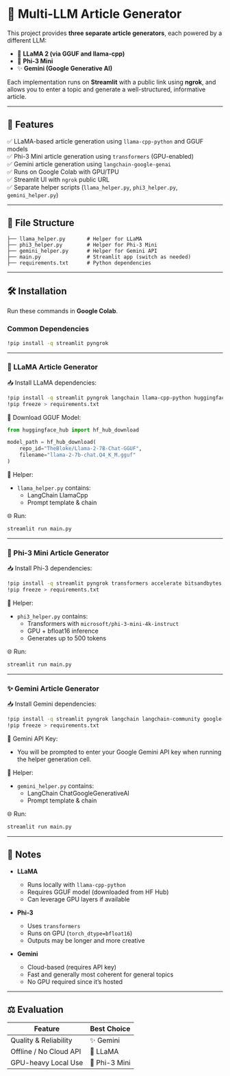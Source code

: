 
# 📝 Multi-LLM Article Generator

This project provides **three separate article generators**, each powered by a different LLM:
- 🦙 **LLaMA 2 (via GGUF and llama-cpp)**
- 🧠 **Phi-3 Mini**
- ✨ **Gemini (Google Generative AI)**

Each implementation runs on **Streamlit** with a public link using **ngrok**, and allows you to enter a topic and generate a well-structured, informative article.

---

## 🚀 Features

✅ LLaMA-based article generation using `llama-cpp-python` and GGUF models  
✅ Phi-3 Mini article generation using `transformers` (GPU-enabled)  
✅ Gemini article generation using `langchain-google-genai`  
✅ Runs on Google Colab with GPU/TPU  
✅ Streamlit UI with `ngrok` public URL  
✅ Separate helper scripts (`llama_helper.py`, `phi3_helper.py`, `gemini_helper.py`)  

---

## 📂 File Structure

```
├── llama_helper.py       # Helper for LLaMA
├── phi3_helper.py        # Helper for Phi-3 Mini
├── gemini_helper.py      # Helper for Gemini API
├── main.py               # Streamlit app (switch as needed)
├── requirements.txt      # Python dependencies
```

---

## 🛠️ Installation

Run these commands in **Google Colab**.

### Common Dependencies

```bash
!pip install -q streamlit pyngrok
```

---

### 🦙 LLaMA Article Generator

📥 Install LLaMA dependencies:
```bash
!pip install -q streamlit pyngrok langchain llama-cpp-python huggingface_hub langchain-community
!pip freeze > requirements.txt
```

📄 Download GGUF Model:
```python
from huggingface_hub import hf_hub_download

model_path = hf_hub_download(
    repo_id="TheBloke/Llama-2-7B-Chat-GGUF",
    filename="llama-2-7b-chat.Q4_K_M.gguf"
)
```

🧪 Helper:
- `llama_helper.py` contains:
  - LangChain LlamaCpp
  - Prompt template & chain

🌐 Run:
```bash
streamlit run main.py
```

---

### 🧠 Phi-3 Mini Article Generator

📥 Install Phi-3 dependencies:
```bash
!pip install -q streamlit pyngrok transformers accelerate bitsandbytes langchain huggingface_hub gpt4all
!pip freeze > requirements.txt
```

🧪 Helper:
- `phi3_helper.py` contains:
  - Transformers with `microsoft/phi-3-mini-4k-instruct`
  - GPU + bfloat16 inference
  - Generates up to 500 tokens

🌐 Run:
```bash
streamlit run main.py
```

---

### ✨ Gemini Article Generator

📥 Install Gemini dependencies:
```bash
!pip install -q streamlit pyngrok langchain langchain-community google-generativeai langchain-google-genai
!pip freeze > requirements.txt
```

🔐 Gemini API Key:
- You will be prompted to enter your Google Gemini API key when running the helper generation cell.

🧪 Helper:
- `gemini_helper.py` contains:
  - LangChain ChatGoogleGenerativeAI
  - Prompt template & chain

🌐 Run:
```bash
streamlit run main.py
```

---

## 📜 Notes

- **LLaMA**
  - Runs locally with `llama-cpp-python`
  - Requires GGUF model (downloaded from HF Hub)
  - Can leverage GPU layers if available

- **Phi-3**
  - Uses `transformers`
  - Runs on GPU (`torch_dtype=bfloat16`)
  - Outputs may be longer and more creative

- **Gemini**
  - Cloud-based (requires API key)
  - Fast and generally most coherent for general topics
  - No GPU required since it’s hosted

---

## ⚖️ Evaluation

| Feature                    | Best Choice |
|----------------------------|-------------|
| Quality & Reliability      | ✨ Gemini |
| Offline / No Cloud API     | 🦙 LLaMA |
| GPU-heavy Local Use        | 🧠 Phi-3 Mini |
